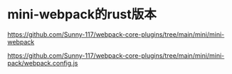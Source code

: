 # mini-webpack的rust版本

https://github.com/Sunny-117/webpack-core-plugins/tree/main/mini/mini-webpack

https://github.com/Sunny-117/webpack-core-plugins/tree/main/mini/mini-pack/webpack.config.js
